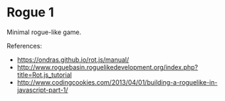 # Rogue 1

Minimal rogue-like game.

References:
- https://ondras.github.io/rot.js/manual/
- http://www.roguebasin.roguelikedevelopment.org/index.php?title=Rot.js_tutorial
- http://www.codingcookies.com/2013/04/01/building-a-roguelike-in-javascript-part-1/
